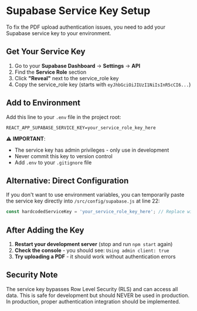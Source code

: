 # Supabase Service Key Setup

To fix the PDF upload authentication issues, you need to add your Supabase service key to your environment.

## Get Your Service Key

1. Go to your **Supabase Dashboard** → **Settings** → **API**
2. Find the **Service Role** section
3. Click **"Reveal"** next to the service_role key
4. Copy the service_role key (starts with `eyJhbGciOiJIUzI1NiIsInR5cCI6...`)

## Add to Environment

Add this line to your `.env` file in the project root:

```
REACT_APP_SUPABASE_SERVICE_KEY=your_service_role_key_here
```

⚠️ **IMPORTANT**: 
- The service key has admin privileges - only use in development
- Never commit this key to version control
- Add `.env` to your `.gitignore` file

## Alternative: Direct Configuration

If you don't want to use environment variables, you can temporarily paste the service key directly into `/src/config/supabase.js` at line 22:

```javascript
const hardcodedServiceKey = 'your_service_role_key_here'; // Replace with actual key
```

## After Adding the Key

1. **Restart your development server** (stop and run `npm start` again)
2. **Check the console** - you should see: `Using admin client: true`
3. **Try uploading a PDF** - it should work without authentication errors

## Security Note

The service key bypasses Row Level Security (RLS) and can access all data. This is safe for development but should NEVER be used in production. In production, proper authentication integration should be implemented.